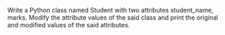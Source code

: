 Write a Python class named Student with two attributes student_name, marks. Modify the attribute values of the said class and print the original and modified values of the said attributes.
